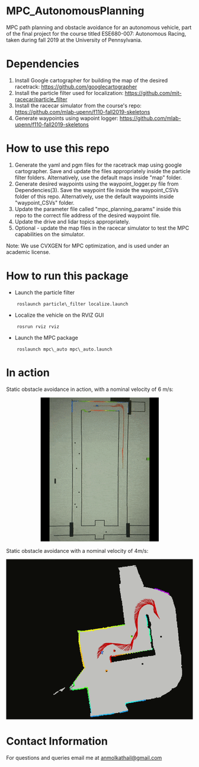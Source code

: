 # MPC_AutonomousPlanning

MPC path planning and obstacle avoidance for an autonomous vehicle, part of the final project for the course titled ESE680-007: Autonomous Racing, taken during fall 2019 at the University of Pennsylvania.

# Dependencies
1. Install Google cartographer for building the map of the desired racetrack: https://github.com/googlecartographer 
2. Install the particle filter used for localization: https://github.com/mit-racecar/particle_filter
3. Install the racecar simulator from the course's repo: https://github.com/mlab-upenn/f110-fall2019-skeletons
4. Generate waypoints using wapoint logger: https://github.com/mlab-upenn/f110-fall2019-skeletons

# How to use this repo
1. Generate the yaml and pgm files for the racetrack map using google cartographer. Save and update the files appropriately inside the particle filter folders. Alternatively, use the default maps inside "map" folder.
2. Generate desired waypoints using the waypoint\_logger.py file from Dependencies(3). Save the waypoint file inside the waypoint\_CSVs folder of this repo. Alternatively, use the default waypoints inside "waypoint\_CSVs" folder.
3. Update the parameter file called "mpc\_planning\_params" inside this repo to the correct file address of the desired waypoint file.
3. Update the drive and lidar topics appropriately.
4. Optional - update the map files in the racecar simulator to test the MPC capabilities on the simulator.

Note: We use CVXGEN for MPC optimization, and is used under an academic license. 

# How to run this package

* Launch the particle filter 
~~~
    roslaunch particle\_filter localize.launch
~~~
* Localize the vehicle on the RVIZ GUI
~~~
    rosrun rviz rviz
~~~
* Launch the MPC package
~~~
    roslaunch mpc\_auto mpc\_auto.launch
~~~
# In action

Static obstacle avoidance in action, with a nominal velocity of 6 m/s:

<p align="center">
  <img src=media/levine.gif>
</p>

Static obstacle avoidance with a nominal velocity of 4m/s:

<p align="center">
  <img src=media/skirkanich.gif>
</p>

# Contact Information
For questions and queries email me at anmolkathail@gmail.com

